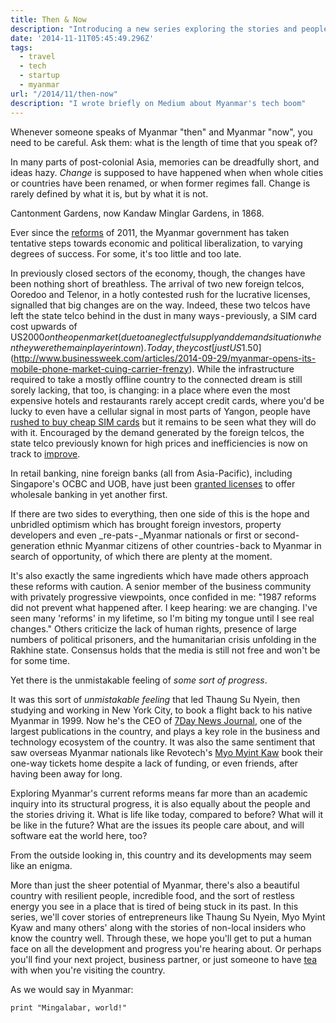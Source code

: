 ```yaml
---
title: Then & Now
description: "Introducing a new series exploring the stories and people behind Myanmar's tech boom."
date: '2014-11-11T05:45:49.296Z'
tags:
  - travel
  - tech
  - startup
  - myanmar
url: "/2014/11/then-now"
description: "I wrote briefly on Medium about Myanmar's tech boom"
---
```


Whenever someone speaks of Myanmar "then" and Myanmar "now", you need to be careful. Ask them: what is the length of time that you speak of?

In many parts of post-colonial Asia, memories can be dreadfully short, and ideas hazy. _Change_ is supposed to have happened when when whole cities or countries have been renamed, or when former regimes fall. Change is rarely defined by what it is, but by what it is not.

Cantonment Gardens, now Kandaw Minglar Gardens, in 1868.

Ever since the [reforms](http://en.wikipedia.org/wiki/2011-12_Burmese_political_reforms) of 2011, the Myanmar government has taken tentative steps towards economic and political liberalization, to varying degrees of success. For some, it's too little and too late.

In previously closed sectors of the economy, though, the changes have been nothing short of breathless. The arrival of two new foreign telcos, Ooredoo and Telenor, in a hotly contested rush for the lucrative licenses, signalled that big changes are on the way. Indeed, these two telcos have left the state telco behind in the dust in many ways - previously, a SIM card cost upwards of US$2000 on the open market (due to a neglectful supply and demand situation when they were the main player in town). Today, they cost [just US$1.50](http://www.businessweek.com/articles/2014-09-29/myanmar-opens-its-mobile-phone-market-cuing-carrier-frenzy). While the infrastructure required to take a mostly offline country to the connected dream is still sorely lacking, that too, is changing: in a place where even the most expensive hotels and restaurants rarely accept credit cards, where you'd be lucky to even have a cellular signal in most parts of Yangon, people have [rushed to buy cheap SIM cards](http://qz.com/250059/this-is-what-it-looks-like-when-a-country-gets-mobile-phones/) but it remains to be seen what they will do with it. Encouraged by the demand generated by the foreign telcos, the state telco previously known for high prices and inefficiencies is now on track to [improve](http://www.totaltele.com/view.aspx?ID=486983).

In retail banking, nine foreign banks (all from Asia-Pacific), including Singapore's OCBC and UOB, have just been [granted licenses](http://www.nationmultimedia.com/business/Licensing-a-milestone-in-banking-industry-30246236.html) to offer wholesale banking in yet another first.

If there are two sides to everything, then one side of this is the hope and unbridled optimism which has brought foreign investors, property developers and even _re-pats - _Myanmar nationals or first or second-generation ethnic Myanmar citizens of other countries - back to Myanmar in search of opportunity, of which there are plenty at the moment.

It's also exactly the same ingredients which have made others approach these reforms with caution. A senior member of the business community with privately progressive viewpoints, once confided in me: "1987 reforms did not prevent what happened after. I keep hearing: we are changing. I've seen many 'reforms' in my lifetime, so I'm biting my tongue until I see real changes." Others criticize the lack of human rights, presence of large numbers of political prisoners, and the humanitarian crisis unfolding in the Rakhine state. Consensus holds that the media is still not free and won't be for some time.

Yet there is the unmistakable feeling of _some sort of progress_.

It was this sort of _unmistakable feeling_ that led Thaung Su Nyein, then studying and working in New York City, to book a flight back to his native Myanmar in 1999. Now he's the CEO of [7Day News Journal](http://www.7daynewsjournal.com), one of the largest publications in the country, and plays a key role in the business and technology ecosystem of the country. It was also the same sentiment that saw overseas Myanmar nationals like Revotech's [Myo Myint Kaw](http://techcrunch.com/2014/11/04/revo-tech/) book their one-way tickets home despite a lack of funding, or even friends, after having been away for long.

Exploring Myanmar's current reforms means far more than an academic inquiry into its structural progress, it is also equally about the people and the stories driving it. What is life like today, compared to before? What will it be like in the future? What are the issues its people care about, and will software eat the world here, too?

From the outside looking in, this country and its developments may seem like an enigma.

More than just the sheer potential of Myanmar, there's also a beautiful country with resilient people, incredible food, and the sort of restless energy you see in a place that is tired of being stuck in its past. In this series, we'll cover stories of entrepreneurs like Thaung Su Nyein, Myo Myint Kyaw and many others' along with the stories of non-local insiders who know the country well. Through these, we hope you'll get to put a human face on all the development and progress you're hearing about. Or perhaps you'll find your next project, business partner, or just someone to have [tea](http://en.wikipedia.org/wiki/Lahpet) with when you're visiting the country.

As we would say in Myanmar:

`print "Mingalabar, world!"`